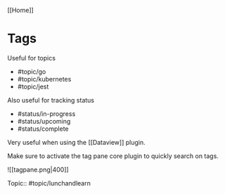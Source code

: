 [[Home]]

# Tags

Useful for topics
- #topic/go
- #topic/kubernetes
- #topic/jest

Also useful for tracking status
- #status/in-progress
- #status/upcoming
- #status/complete

Very useful when using  the [[Dataview]] plugin.

Make sure to activate the tag pane core plugin to quickly search on tags.

![[tagpane.png|400]]

Topic:: #topic/lunchandlearn